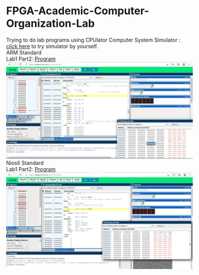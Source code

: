 # FPGA-Academic-Computer-Organization-Lab
Trying to do lab programs using CPUlator Computer System Simulator : [click here](https://cpulator.01xz.net/) to try simulator by yourself.<br>
ARM Standard<br>
Lab1 Part2: [Program](ARM/Solutions/lab1/part2.s)
![Lab1 Part2](ARM/Solutions/lab1/part2.jpg)
NiosII Standard<br>
Lab1 Part2: [Program](NiosII/Solutions/lab1/part2.s)
![Lab1 Part2](NiosII/Solutions/lab1/part2.jpg)
